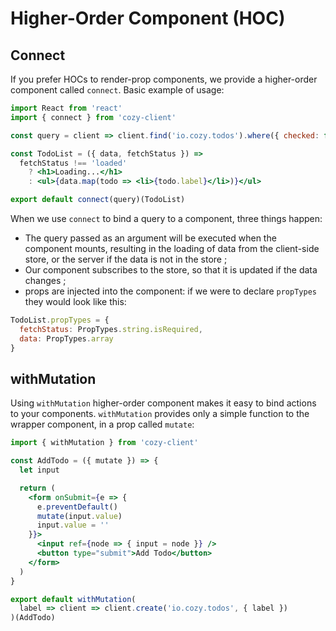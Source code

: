 # Higher-Order Component (HOC)

## Connect

If you prefer HOCs to render-prop components, we provide a higher-order component called `connect`. Basic example of usage:

```jsx
import React from 'react'
import { connect } from 'cozy-client'

const query = client => client.find('io.cozy.todos').where({ checked: false })

const TodoList = ({ data, fetchStatus }) =>
  fetchStatus !== 'loaded'
    ? <h1>Loading...</h1>
    : <ul>{data.map(todo => <li>{todo.label}</li>)}</ul>

export default connect(query)(TodoList)
```

When we use `connect` to bind a query to a component, three things happen:
 - The query passed as an argument will be executed when the component mounts, resulting in the loading of data from the client-side store, or the server if the data is not in the store ;
 - Our component subscribes to the store, so that it is updated if the data changes ;
 - props are injected into the component: if we were to declare `propTypes` they would look like this:

```jsx
TodoList.propTypes = {
  fetchStatus: PropTypes.string.isRequired,
  data: PropTypes.array
}
```

## withMutation

Using `withMutation` higher-order component makes it easy to bind actions to your components. `withMutation` provides only a simple function to the wrapper component, in a prop called `mutate`:

```jsx
import { withMutation } from 'cozy-client'

const AddTodo = ({ mutate }) => {
  let input

  return (
    <form onSubmit={e => {
      e.preventDefault()
      mutate(input.value)
      input.value = ''
    }}>
      <input ref={node => { input = node }} />
      <button type="submit">Add Todo</button>
    </form>
  )
}

export default withMutation(
  label => client => client.create('io.cozy.todos', { label })
)(AddTodo)
```
